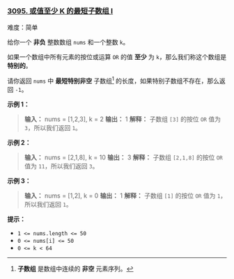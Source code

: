 ### [3095. 或值至少 K 的最短子数组 I](https://leetcode.cn/problems/shortest-subarray-with-or-at-least-k-i/description/)

难度：简单

给你一个 **非负** 整数数组 `nums` 和一个整数 `k`。

如果一个数组中所有元素的按位或运算 `OR` 的值 **至少** 为 `k`，那么我们称这个数组是 **特别的**。

请你返回 `nums` 中 **最短特别非空** 子数组[^1] 的长度，如果特别子数组不存在，那么返回 `-1`。

**示例 1：**

> **输入：** nums = [1,2,3], k = 2
> **输出：** 1
> **解释：**
> 子数组 `[3]` 的按位 `OR` 值为 `3`，所以我们返回 `1`。

**示例 2：**

> **输入：** nums = [2,1,8], k = 10
> **输出：** 3
> **解释：**
> 子数组 `[2,1,8]` 的按位 `OR` 值为 `11`，所以我们返回 `3`。

**示例 3：**

> **输入：** nums = [1,2], k = 0
> **输出：** 1
> **解释：**
> 子数组 `[1]` 的按位 `OR` 值为 `1`，所以我们返回 `1`。

**提示：**

- `1 <= nums.length <= 50`
- `0 <= nums[i] <= 50`
- `0 <= k < 64`

[^1]: **子数组** 是数组中连续的 **非空** 元素序列。
